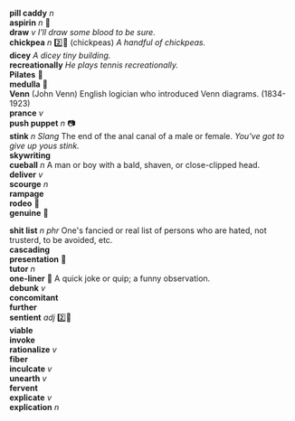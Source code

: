 __pill caddy__ _n_  
__aspirin__ _n_ :mega:  
__draw__ _v_ _I'll draw some blood to be sure._  
__chickpea__ _n_ :two::hammer: (chickpeas) _A handful of chickpeas._  
__dicey__ _A dicey tiny building._  
__recreationally__ _He plays tennis recreationally._  
__Pilates__ :mega:  
__medulla__ :mega:  
__Venn__ (John Venn) English logician who introduced Venn diagrams. (1834-1923)  
__prance__ _v_  
__push puppet__ _n_ :camera:  
__stink__ _n_ _Slang_ The end of the anal canal of a male or female. _You've got to give up yous stink._  
__skywriting__  
__cueball__ _n_ A man or boy with a bald, shaven, or close-clipped head.  
__deliver__ _v_  
__scourge__ _n_  
__rampage__  
__rodeo__ :mega:  
__genuine__ :mega:  

__shit list__ _n phr_ One's fancied or real list of persons who are hated, not trusterd, to be avoided, etc.  
__cascading__  
__presentation__ :mega:  
__tutor__ _n_  
__one-liner__ :dart: A quick joke or quip; a funny observation.  
__debunk__ _v_  
__concomitant__  
__further__  
__sentient__ _adj_ :two::hammer:  
__viable__  
__invoke__  
__rationalize__ _v_  
__fiber__  
__inculcate__ _v_  
__unearth__ _v_  
__fervent__  
__explicate__ _v_  
__explication__ _n_  
